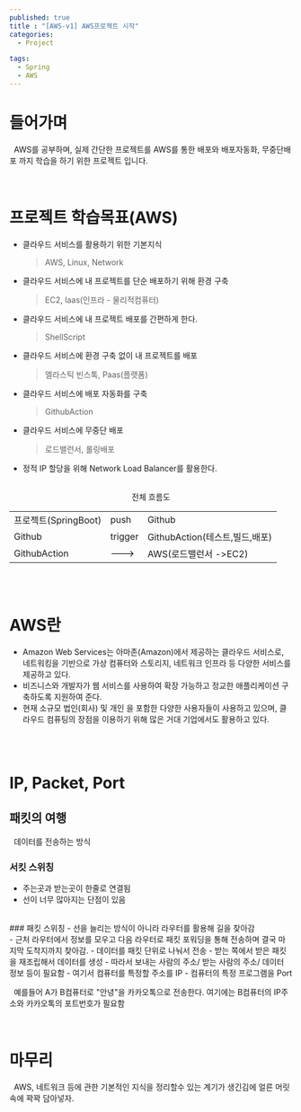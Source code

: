 ```yaml
---
published: true
title : "[AWS-v1] AWS프로젝트 시작"
categories:
  - Project

tags:
  - Spring
  - AWS
---
```


# 들어가며

   &nbsp; AWS를 공부하며, 실제 간단한 프로젝트를 AWS를 통한 배포와 배포자동화, 무중단배포 까지 학습을 하기 위한 프로젝트 입니다.

<br>
  
# 프로젝트 학습목표(AWS)
- 클라우드 서비스를 활용하기 위한 기본지식
  > AWS, Linux, Network
- 클라우드 서비스에 내 프로젝트를 단순 배포하기 위해 환경 구축
  > EC2, Iaas(인프라 - 물리적컴퓨터)
- 클라우드 서비스에 내 프로젝트 배포를 간편하게 한다.
   >ShellScript
- 클라우드 서비스에 환경 구축 없이 내 프로젝트를 배포
  > 엘라스틱 빈스톡, Paas(플랫폼)
- 클라우드 서비스에 배포 자동화를 구축
  > GithubAction
- 클라우드 서비스에 무중단 배포
  >로드밸런서, 롤링배포
- 정적 IP 할당을 위해 Network Load Balancer를 활용한다.

<br>

<center> 전체 흐름도 </center>

||||
|--|--|--|
|프로젝트(SpringBoot)| push|Github|
|Github|trigger|GithubAction(테스트,빌드,배포)
|GithubAction|--->|AWS(로드밸런서 ->EC2)|

<br>
<br>

# AWS란
 - Amazon Web Services는 아마존(Amazon)에서 제공하는 클라우드 서비스로, 네트워킹을 기반으로 가상 컴퓨터와 스토리지, 네트워크 인프라 등 다양한 서비스를 제공하고 있다.
 - 비즈니스와 개발자가 웹 서비스를 사용하여 확장 가능하고 정교한 애플리케이션 구축하도록 지원하여 준다.
 - 현재 소규모 법인(회사) 및 개인 을 포함한 다양한 사용자들이 사용하고 있으며, 클라우드 컴퓨팅의 장점을 이용하기 위해 많은 거대 기업에서도 활용하고 있다.

<br>
<br>

# IP, Packet, Port

## 패킷의 여행
&nbsp; 데이터를 전송하는 방식
### 서킷 스위칭
  - 주는곳과 받는곳이 한줄로 연결됨
  - 선이 너무 많아지는 단점이 있음
<br>
### 패킷 스위칭
  - 선을 늘리는 방식이 아니라 라우터를 활용해 길을 찾아감<br>
  - 근처 라우터에서 정보를 모우고 다음 라우터로 패킷 포워딩을 통해 전송하며 결국 마지막 도착지까지 찾아감.
  - 데이터를 패킷 단위로 나눠서 전송
  - 받는 쪽에서 받은 패킷을 재조립해서 데이터를 생성
  - 따라서 보내는 사람의 주소/ 받는 사람의 주소/ 데이터 정보 등이 필요함
  - 여기서 컴퓨터를 특정할 주소를 IP
  - 컴퓨터의 특정 프로그램을 Port


&nbsp; 예를들어 A가 B컴퓨터로 "안녕"을 카카오톡으로 전송한다.
여기에는 B컴퓨터의 IP주소와 카카오톡의 포트번호가 필요함

<br>


# 마무리
&nbsp; AWS, 네트워크 등에 관한 기본적인 지식을 정리할수 있는 계기가 생긴김에 얼른 머릿속에 꽉꽉 담아넣자.





   


   
